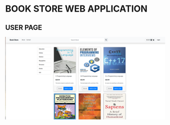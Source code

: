 # BOOK STORE WEB APPLICATION

## USER PAGE

<img src="drive-download-20201012T171637Z-001/w1.png" />
